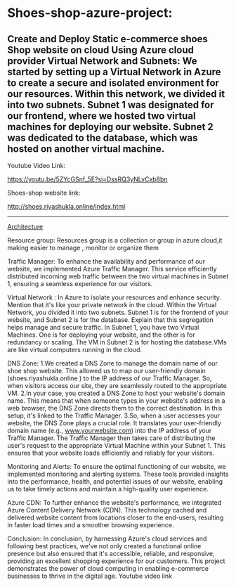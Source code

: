 # Shoes-shop-azure-project:
Create and Deploy Static e-commerce shoes Shop website on cloud Using Azure cloud provider
Virtual Network and Subnets:
We started by setting up a Virtual Network in Azure to create a secure and isolated environment for our resources. Within this network, we divided it into two subnets. Subnet 1 was designated for our frontend, where we hosted two virtual machines for deploying our website. Subnet 2 was dedicated to the database, which was hosted on another virtual machine.
------------------------------------------------------------------------
Youtube Video Link:

https://youtu.be/5ZYcGSnf_5E?si=DssRQ3yNLvCxb8bn

Shoes-shop website link:

http://shoes.riyashukla.online/index.html

------------------------------------------------------------------------

[Architecture](https://github.com/Riyashukl/Shoes-shop-azure-project/assets/103056264/593411ba-a39f-4c1e-a1a2-f29747baf59d)


Resource group: 
Resources group is a collection or group in azure cloud,it making easier to manage , monitor or organize them


Traffic Manager: 
To enhance the availability and performance of our website, we implemented Azure Traffic Manager. This service efficiently distributed incoming web traffic between the two virtual machines in Subnet 1, ensuring a seamless experience for our visitors.


Virtual Network :
In Azure to isolate your resources and enhance security. Mention that it's like your private network in the cloud.
Within the Virtual Network, you divided it into two subnets. Subnet 1 is for the frontend of your website, and Subnet 2 is for the database. Explain that this segregation helps manage and secure traffic.
In Subnet 1, you have two Virtual Machines. One is for deploying your website, and the other is for redundancy or scaling. The VM in Subnet 2 is for hosting the database.VMs are like virtual computers running in the cloud.

DNS Zone: 
1.We created a DNS Zone to manage the domain name of our shoe shop website. This allowed us to map our user-friendly domain (shoes.riyashukla.online ) to the IP address of our Traffic Manager. So, when visitors access our site, they are seamlessly routed to the appropriate VM.
2.In your case, you created a DNS Zone to host your website's domain name. This means that when someone types in your website's address in a web browser, the DNS Zone directs them to the correct destination. In this setup, it's linked to the Traffic Manager.
3.So, when a user accesses your website, the DNS Zone plays a crucial role. It translates your user-friendly domain name (e.g., www.yourwebsite.com) into the IP address of your Traffic Manager. The Traffic Manager then takes care of distributing the user's request to the appropriate Virtual Machine within your Subnet 1. This ensures that your website loads efficiently and reliably for your visitors.

Monitoring and Alerts: 
To ensure the optimal functioning of our website, we implemented monitoring and alerting systems. These tools provided insights into the performance, health, and potential issues of our website, enabling us to take timely actions and maintain a high-quality user experience.

Azure CDN: 
To further enhance the website's performance, we integrated Azure Content Delivery Network (CDN). This technology cached and delivered website content from locations closer to the end-users, resulting in faster load times and a smoother browsing experience.

Conclusion:
In conclusion, by harnessing Azure's cloud services and following best practices, we've not only created a functional online presence but also ensured that it's accessible, reliable, and responsive, providing an excellent shopping experience for our customers. This project demonstrates the power of cloud computing in enabling e-commerce businesses to thrive in the digital age.
Youtube video link


